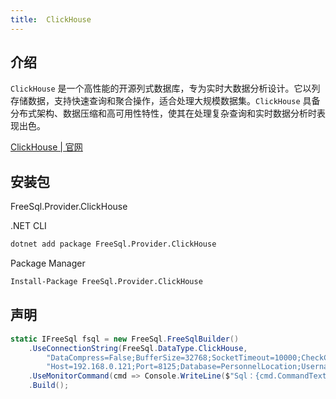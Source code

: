 ```yaml
---
title:  ClickHouse
---
```


## 介绍

`ClickHouse` 是一个高性能的开源列式数据库，专为实时大数据分析设计。它以列存储数据，支持快速查询和聚合操作，适合处理大规模数据集。`ClickHouse` 具备分布式架构、数据压缩和高可用性特性，使其在处理复杂查询和实时数据分析时表现出色。

[ClickHouse | 官网 ](https://clickhouse.com/docs/en/)

## 安装包

FreeSql.Provider.ClickHouse

.NET CLI

```bash
dotnet add package FreeSql.Provider.ClickHouse
```

Package Manager

```bash
Install-Package FreeSql.Provider.ClickHouse
```

## 声明

```csharp
static IFreeSql fsql = new FreeSql.FreeSqlBuilder()
    .UseConnectionString(FreeSql.DataType.ClickHouse, 
        "DataCompress=False;BufferSize=32768;SocketTimeout=10000;CheckCompressedHash=False;Encrypt=False;Compressor=lz4;" + 
        "Host=192.168.0.121;Port=8125;Database=PersonnelLocation;Username=root;Password=123")
    .UseMonitorCommand(cmd => Console.WriteLine($"Sql：{cmd.CommandText}")) 
    .Build();
```
